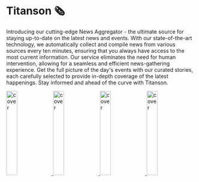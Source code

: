 
<!--
<a href="https://titanson.github.io/" target="_blank">
   <img src="https://github.com/xtsmi/brand/raw/main/social/cover.jpg" alt="cover" />
</a>
-->

# Titanson 🗞

Introducing our cutting-edge News Aggregator - the ultimate source for staying up-to-date on the latest news and events. With our state-of-the-art technology, we automatically collect and compile news from various sources every ten minutes, ensuring that you always have access to the most current information. Our service eliminates the need for human intervention, allowing for a seamless and efficient news-gathering experience. Get the full picture of the day's events with our curated stories, each carefully selected to provide in-depth coverage of the latest happenings. Stay informed and ahead of the curve with Titanson.

<a href="https://titanson.github.io/" target="_blank">
   <img src="https://github.com/xtsmi/brand/raw/main/appstore/1.png" alt="cover" width="24%" />
   <img src="https://github.com/xtsmi/brand/raw/main/appstore/2.png" alt="cover" width="24%" />
   <img src="https://github.com/xtsmi/brand/raw/main/appstore/3.png" alt="cover" width="24%" />
   <img src="https://github.com/xtsmi/brand/raw/main/appstore/4.png" alt="cover" width="24%" />
</a>
